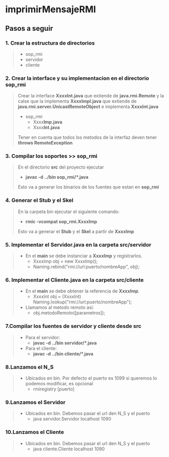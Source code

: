 # imprimirMensajeRMI

## Pasos a seguir 

### 1. Crear la estructura de directorios
>   -   sop_rmi
>   -   servidor
>   -   cliente

### 2. Crear la interface y su implementacion en el directorio **sop_rmi**
>   Crear la interface **XxxxInt.java**  que extiende de **java.rmi.Remote** y la calse que la implementa **XxxxImpl.java** que extiende de **java.rmi.server.UnicastRemoteObject** e implementa **XxxxInt.java**
>   -   sop_rmi
>       -   Xxxx**Imp.java**
>       -   Xxxx**Int.java**
>   
>   Tener en cuenta que todos los metodos de la interfaz deven tener **throws RemoteException**
### 3. Compilar los soportes >> **sop_rmi**
>   En el directorio **src** del proyecto ejecutar
>   -   **javac -d ../bin sop_rmi/*.java**
>       
>    Esto va a generar los binarios de los fuentes que estan en **sop_rmi**

### 4. Generar el **Stub** y el **Skel**
>   En la carpeta bin ejecutar el siguiente comando:
>   -   **rmic -vcompat sop_rmi.XxxxImp**
>
>    Esto va a generar el **Stub** y el **Skel** a partir de **XxxxImp**

### 5. Implementar el **Servidor.java** en la carpeta **src/servidor**
>   -   En el **main** se debe instanciar a **XxxxImp** y registrarlos.
>       -   XxxxImp obj = new XxxxImp();
>        -   Naming.rebind("rmi://url:puerto/nombreApp", obj);

### 6. Implementar el **Cliente.java** en la carpeta **src/cliente**
>   -   En el **main** se debe obtener la referencia de  **XxxxImp**.
>       -    XxxxInt obj = (XxxxInt) Naming.lookup("rmi://url:puerto/nombreApp");
>   - Llamamos al metodo remoto asi:
>       -   obj.metodoRemoto([parametros]);   

### 7.Compilar los fuentes de servidor y cliente desde **src**
>   -   Para el servidor:
>       -   **javac -d ../bin servidor/*.java**
>   -   Para el cliente:
>       -   **javac -d ../bin cliente/*.java**

### 8.Lanzamos el N_S
>   -   Ubicados en bin. Por defecto el puerto es 1099 si queremos lo podemos modificar, es opcional
>       -   rmiregistry [puerto]
### 9.Lanzamos el Servidor
>   -   Ubicados en bin. Debemos pasar el url den N_S y el puerto
>       -   java servidor.Servidor localhost 1090
### 10.Lanzamos el Cliente
>   -   Ubicados en bin. Debemos pasar el url den N_S y el puerto
>       -   java cliente.Cliente localhost 1090
